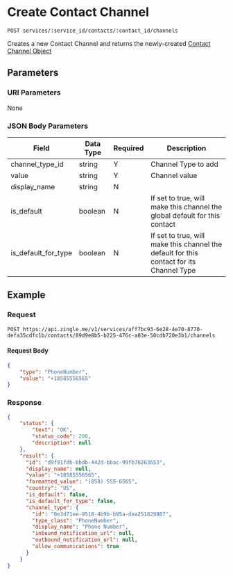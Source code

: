 # Create Contact Channel

    POST services/:service_id/contacts/:contact_id/channels
    
Creates a new Contact Channel and returns the newly-created [Contact Channel Object]

## Parameters
### URI Parameters
None
### JSON Body Parameters
Field | Data Type | Required | Description
--- | --- | --- | ---
channel_type_id | string | Y | Channel Type to add
value | string | Y | Channel value 
display_name | string | N | 
is_default | boolean | N | If set to true, will make this channel the global default for this contact
is_default_for_type | boolean | N | If set to true, will make this channel the default for this contact for its Channel Type

## Example
### Request

    POST https://api.zingle.me/v1/services/aff7bc93-6e28-4e70-8770-defa35cdfc1b/contacts/89d9e8b5-b225-476c-a83e-50cdb720e3b1/channels

#### Request Body 
```json
{
    "type": "PhoneNumber",
    "value": "+18585556565"
}
```

### Response
``` json
{
    "status": {
        "text": "OK",
        "status_code": 200,
        "description": null
    },
    "result": {
      "id": "d9f91fdb-bbdb-442d-bbac-99fb76263653",
      "display_name": null,
      "value": "+18585556565",
      "formatted_value": "(858) 555-6565",
      "country": "US",
      "is_default": false,
      "is_default_for_type": false,
      "channel_type": {
        "id": "0e3d71ee-9518-4b9b-b95a-dea251829887",
        "type_class": "PhoneNumber",
        "display_name": "Phone Number",
        "inbound_notification_url": null,
        "outbound_notification_url": null,
        "allow_communications": true
      }
    }
}
```

[Contact Channel Object]: README.md
